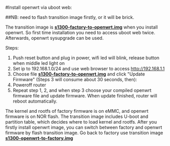 #Install openwrt via uboot web:

##NB: need to flash transition image firstly, or it will be brick.

The transition image is [**s1300-factory-to-openwrt.img**](https://github.com/gl-inet/openwrt/blob/openwrt-18.06-s1300/s1300-factory-to-openwrt.img) when you install
openwrt. So first time installation you need to access uboot web twice.
Afterwards, openwrt sysupgrade can be used.

Steps:
1. Push reset button and plug in power, wifi led will blink, release button when middle led light on
2. Set ip to 192.168.1.0/24 and use web browser to access http://192.168.1.1
3. Choose file [**s1300-factory-to-openwrt.img**](https://github.com/gl-inet/openwrt/blob/openwrt-18.06-s1300/s1300-factory-to-openwrt.img) and  click "Update Firmware"
  (Steps 3 will consume about 30 seconds, then):
4. Poweroff router
5. Repeat step 1, 2, and when step 3 choose your compiled openwrt firmware file and update firmware.
When update finished, router will reboot automatically.

The kernel and rootfs of factory firmware is on eMMC, and openwrt
firmware is on NOR flash. The transition image includes U-boot
and partition table, which decides where to load kernel and rootfs.
After you firstly install openwrt image, you can switch between
factory and openwrt firmware by flash transition image.
Go back to factory use transition image [**s1300-openwrt-to-factory.img**](https://github.com/gl-inet/openwrt/blob/openwrt-18.06-s1300/s1300-openwrt-to-factory.img)

